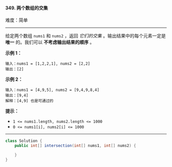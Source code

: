 #### 349. 两个数组的交集

难度：简单

---

给定两个数组 `nums1` 和 `nums2` ，返回 _它们的交集_ 。输出结果中的每个元素一定是  **唯一**  的。我们可以  **不考虑输出结果的顺序**  。

**示例 1：**

```
输入：nums1 = [1,2,2,1], nums2 = [2,2]
输出：[2]
```

**示例 2：**

```
输入：nums1 = [4,9,5], nums2 = [9,4,9,8,4]
输出：[9,4]
解释：[4,9] 也是可通过的
```

**提示：**

*   `1 <= nums1.length, nums2.length <= 1000`
*   `0 <= nums1[i], nums2[i] <= 1000`

---



```Java
class Solution {
    public int[] intersection(int[] nums1, int[] nums2) {

    }
}
```